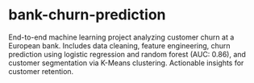 # bank-churn-prediction
End-to-end machine learning project analyzing customer churn at a European bank. Includes data cleaning, feature engineering, churn prediction using logistic regression and random forest (AUC: 0.86), and customer segmentation via K-Means clustering. Actionable insights for customer retention.
